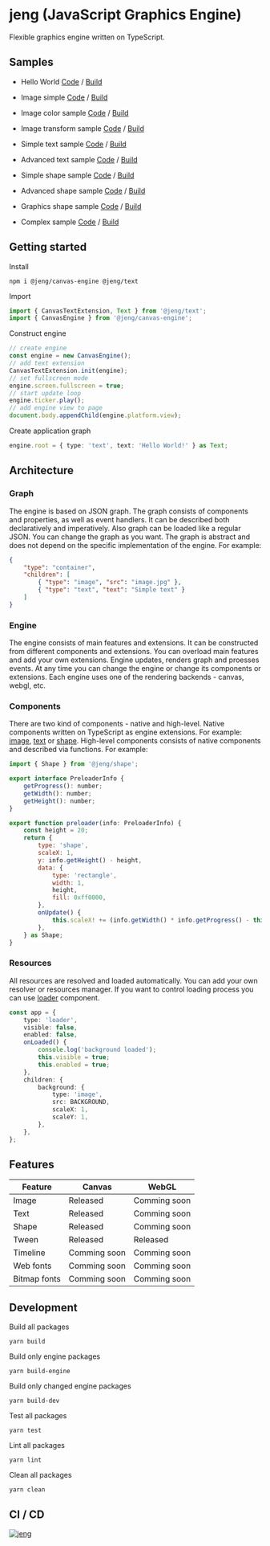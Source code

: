 # jeng (JavaScript Graphics Engine)
Flexible graphics engine written on TypeScript.

## Samples
- Hello World [Code](https://github.com/AntonovSergey2211/jeng/blob/master/samples/hello-world/src/index.ts) / [Build](https://antonovsergey2211.github.io/jeng/samples/hello-world/build/)

- Image simple [Code](https://github.com/AntonovSergey2211/jeng/blob/master/samples/image-simple/src/index.ts) / [Build](https://antonovsergey2211.github.io/jeng/samples/image-simple/build/)

- Image color sample [Code](https://github.com/AntonovSergey2211/jeng/blob/master/samples/image-color/src/index.ts) / [Build](https://antonovsergey2211.github.io/jeng/samples/image-color/build/)

- Image transform sample [Code](https://github.com/AntonovSergey2211/jeng/blob/master/samples/image-transform/src/index.ts) / [Build](https://antonovsergey2211.github.io/jeng/samples/image-transform/build/)

- Simple text sample [Code](https://github.com/AntonovSergey2211/jeng/blob/master/samples/text-simple/src/index.ts) / [Build](https://antonovsergey2211.github.io/jeng/samples/text-simple/build/)

- Advanced text sample [Code](https://github.com/AntonovSergey2211/jeng/blob/master/samples/text-advanced/src/index.ts) / [Build](https://antonovsergey2211.github.io/jeng/samples/text-advanced/build/)

- Simple shape sample [Code](https://github.com/AntonovSergey2211/jeng/blob/master/samples/shape-simple/src/index.ts) / [Build](https://antonovsergey2211.github.io/jeng/samples/shape-simple/build/)

- Advanced shape sample [Code](https://github.com/AntonovSergey2211/jeng/blob/master/samples/shape-advanced/src/index.ts) / [Build](https://antonovsergey2211.github.io/jeng/samples/shape-advanced/build/)

- Graphics shape sample [Code](https://github.com/AntonovSergey2211/jeng/blob/master/samples/shape-graphics/src/index.ts) / [Build](https://antonovsergey2211.github.io/jeng/samples/shape-graphics/build/)

- Complex sample [Code](https://github.com/AntonovSergey2211/jeng/blob/master/samples/sample/src/index.ts) / [Build](https://antonovsergey2211.github.io/jeng/samples/sample/build/)

## Getting started
Install
```shell
npm i @jeng/canvas-engine @jeng/text
```
Import
```typescript
import { CanvasTextExtension, Text } from '@jeng/text';
import { CanvasEngine } from '@jeng/canvas-engine';
```
Construct engine
```typescript
// create engine
const engine = new CanvasEngine();
// add text extension
CanvasTextExtension.init(engine);
// set fullscreen mode
engine.screen.fullscreen = true;
// start update loop
engine.ticker.play();
// add engine view to page
document.body.appendChild(engine.platform.view);
```
Create application graph
```typescript
engine.root = { type: 'text', text: 'Hello World!' } as Text;
```

## Architecture

### Graph
The engine is based on JSON graph. The graph consists of components and properties, as well as event handlers.
It can be described both declaratively and imperatively. Also graph can be loaded like a regular JSON.
You can change the graph as you want. The graph is abstract and does not depend on the specific implementation of the engine. For example:
```json
{
	"type": "container",
	"children": [
		{ "type": "image", "src": "image.jpg" },
		{ "type": "text", "text": "Simple text" }
	]
}
```

### Engine
The engine consists of main features and extensions. It can be constructed from different components and extensions.
You can overload main features and add your own extensions. Engine updates, renders graph and proesses events.
At any time you can change the engine or change its components or extensions. 
Each engine uses one of the rendering backends - canvas, webgl, etc.

### Components
There are two kind of components - native and high-level. Native components written on TypeScript as engine extensions. 
For example: [image](packages/image), [text](packages/text) or [shape](packages/shape).
High-level components consists of native components and described via functions. For example:
```javascript
import { Shape } from '@jeng/shape';

export interface PreloaderInfo {
	getProgress(): number;
	getWidth(): number;
	getHeight(): number;
}

export function preloader(info: PreloaderInfo) {
	const height = 20;
	return {
		type: 'shape',
		scaleX: 1,
		y: info.getHeight() - height,
		data: {
			type: 'rectangle',
			width: 1,
			height,
			fill: 0xff0000,
		},
		onUpdate() {
			this.scaleX! += (info.getWidth() * info.getProgress() - this.scaleX!) / 2;
		},
	} as Shape;
}
```

### Resources
All resources are resolved and loaded automatically. You can add your own resolver or resources manager.
If you want to control loading process you can use [loader](packages/core/src/components/loader.ts) component.
```typescript
const app = {
	type: 'loader',
	visible: false,
	enabled: false,
	onLoaded() {
		console.log('background loaded');
		this.visible = true;
		this.enabled = true;
	},
	children: {
		background: {
			type: 'image',
			src: BACKGROUND,
			scaleX: 1,
			scaleY: 1,
		},
	},
};
``` 

## Features

| Feature | Canvas | WebGL |
|---------|--------|-------|
| Image  | Released | Comming soon |
| Text | Released | Comming soon |
| Shape | Released | Comming soon |
| Tween | Released | Released |
| Timeline | Comming soon | Comming soon |
| Web fonts | Comming soon | Comming soon |
| Bitmap fonts | Comming soon | Comming soon |

## Development
Build all packages
```shell
yarn build
```

Build only engine packages
```shell
yarn build-engine
```

Build only changed engine packages
```shell
yarn build-dev
```

Test all packages
```shell
yarn test
```

Lint all packages
```shell
yarn lint
```

Clean all packages
```shell
yarn clean
```

## CI / CD
[![jeng](https://circleci.com/gh/AntonovSergey2211/jeng.svg?style=shield)](https://app.circleci.com/pipelines/github/AntonovSergey2211/jeng)
